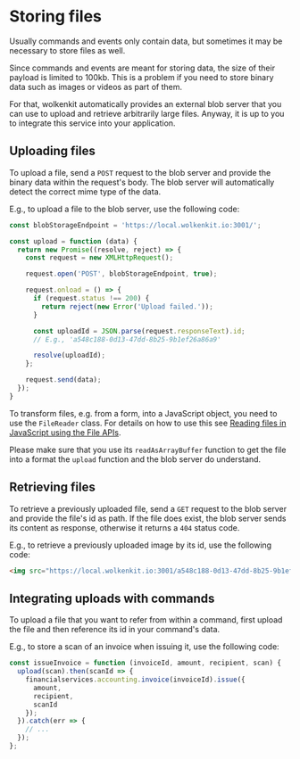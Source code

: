 # Storing files

Usually commands and events only contain data, but sometimes it may be necessary to store files as well.

Since commands and events are meant for storing data, the size of their payload is limited to 100kb. This is a problem if you need to store binary data such as images or videos as part of them.

For that, wolkenkit automatically provides an external blob server that you can use to upload and retrieve arbitrarily large files. Anyway, it is up to you to integrate this service into your application.

## Uploading files

To upload a file, send a `POST` request to the blob server and provide the binary data within the request's body. The blob server will automatically detect the correct mime type of the data.

E.g., to upload a file to the blob server, use the following code:

```javascript
const blobStorageEndpoint = 'https://local.wolkenkit.io:3001/';

const upload = function (data) {
  return new Promise((resolve, reject) => {
    const request = new XMLHttpRequest();

    request.open('POST', blobStorageEndpoint, true);

    request.onload = () => {
      if (request.status !== 200) {
        return reject(new Error('Upload failed.'));
      }

      const uploadId = JSON.parse(request.responseText).id;
      // E.g., 'a548c188-0d13-47dd-8b25-9b1ef26a86a9'

      resolve(uploadId);
    };

    request.send(data);  
  });
}
```

To transform files, e.g. from a form, into a JavaScript object, you need to use the `FileReader` class. For details on how to use this see [Reading files in JavaScript using the File APIs](https://www.html5rocks.com/en/tutorials/file/dndfiles/).

Please make sure that you use its `readAsArrayBuffer` function to get the file into a format the `upload` function and the blob server do understand.

## Retrieving files

To retrieve a previously uploaded file, send a `GET` request to the blob server and provide the file's id as path. If the file does exist, the blob server sends its content as response, otherwise it returns a `404` status code.

E.g., to retrieve a previously uploaded image by its id, use the following code:

```html
<img src="https://local.wolkenkit.io:3001/a548c188-0d13-47dd-8b25-9b1ef26a86a9" />
```

## Integrating uploads with commands

To upload a file that you want to refer from within a command, first upload the file and then reference its id in your command's data.

E.g., to store a scan of an invoice when issuing it, use the following code:

```javascript
const issueInvoice = function (invoiceId, amount, recipient, scan) {
  upload(scan).then(scanId => {
    financialservices.accounting.invoice(invoiceId).issue({
      amount,
      recipient,
      scanId
    });
  }).catch(err => {
    // ...
  });
};
```
